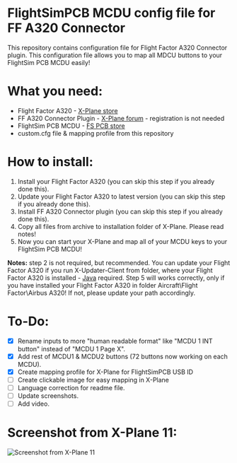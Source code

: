# FlightSimPCB MCDU config file for FF A320 Connector
This repository contains configuration file for Flight Factor A320 Connector plugin. This configuration file allows you to map all MDCU buttons to your FlightSim PCB MCDU easily!

# What you need:
* Flight Factor A320 - [X-Plane store](http://store.x-plane.org/A320-Ultimate_p_688.html) 
* FF A320 Connector Plugin - [X-Plane forum](https://forums.x-plane.org/index.php?/forums/topic/133133-a320-connector-plugin-joystick-mappings-commands-datarefs-winmac/) - registration is not needed 
* FlightSim PCB MCDU - [FS PCB store](https://flightsimpcb.com/en/) 
* custom.cfg file & mapping profile from this repository

# How to install:
1. Install your Flight Factor A320 (you can skip this step if you already done this).
2. Update your Flight Factor A320 to latest version (you can skip this step if you already done this).
3. Install FF A320 Connector plugin (you can skip this step if you already done this).
4. Copy all files from archive to installation folder of X-Plane. Please read notes!
5. Now you can start your X-Plane and map all of your MCDU keys to your FlightSim PCB MCDU!

**Notes:** step 2 is not required, but recommended. You can update your Flight Factor A320 if you run X-Updater-Client from folder, where your Flight Factor A320 is installed - [Java](https://java.com/en/download/) required. Step 5 will works correctly, only if you have installed your Flight Factor A320 in folder Aircraft\Flight Factor\Airbus A320! If not, please update your path accordingly.

# To-Do:
- [x] Rename inputs to more "human readable format" like "MCDU 1 INT button" instead of "MCDU 1 Page X".
- [x] Add rest of MCDU1 & MCDU2 buttons (72 buttons now working on each MCDU).
- [x] Create mapping profile for X-Plane for FlightSimPCB USB ID
- [ ] Create clickable image for easy mapping in X-Plane
- [ ] Language correction for readme file.
- [ ] Update screenshots.
- [ ] Add video.

# Screenshot from X-Plane 11:
![Screenshot from X-Plane 11](https://image.ibb.co/hSZ1jw/123.jpg)

